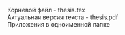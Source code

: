 Корневой файл - thesis.tex  
Актуальная версия текста - thesis.pdf  
Приложения в одноименной папке  
